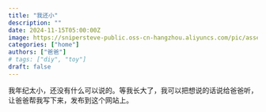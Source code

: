 ```yaml
---
title: "我还小"
description: ""
date: 2024-11-15T05:00:00Z
image: https://snipersteve-public.oss-cn-hangzhou.aliyuncs.com/pic/assets/2025/01-01/19-52-07-315.png
categories: ["home"]
authors: ["爸爸"]
# tags: ["diy", "toy"]
draft: false
---
```


我年纪太小，还没有什么可以说的。等我长大了，我可以把想说的话说给爸爸听，让爸爸帮我写下来，发布到这个网站上。
